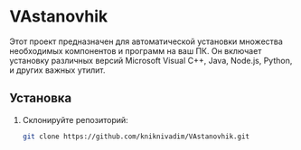 # VAstanovhik

Этот проект предназначен для автоматической установки множества необходимых компонентов и программ на ваш ПК. Он включает установку различных версий Microsoft Visual C++, Java, Node.js, Python, и других важных утилит.

## Установка

1. Склонируйте репозиторий:

   ```sh
   git clone https://github.com/kniknivadim/VAstanovhik.git
